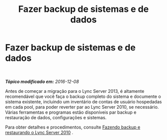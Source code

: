 ﻿---
title: Fazer backup de sistemas e de dados
TOCTitle: Fazer backup de sistemas e de dados
ms:assetid: d61fddc1-98d4-4577-a371-33f9e221288c
ms:mtpsurl: https://technet.microsoft.com/pt-br/library/JJ205303(v=OCS.15)
ms:contentKeyID: 49308241
ms.date: 12/10/2016
mtps_version: v=OCS.15
ms.translationtype: HT
---

# Fazer backup de sistemas e de dados

 

_**Tópico modificado em:** 2016-12-08_

Antes de começar a migração para o Lync Server 2013, é altamente recomendável que você faça o backup completo do sistema e documente o sistema existente, incluindo um inventário de contas de usuário hospedadas em cada pool, para poder reverter par ao Lync Server 2010, se necessário. Várias ferramentas e programas estão disponíveis par backup e restauração de dados, configurações e sistemas.

Para obter detalhes e procedimentos, consulte [Fazendo backup e restaurando o Lync Server 2010](http://go.microsoft.com/fwlink/p/?linkid=265417) .

